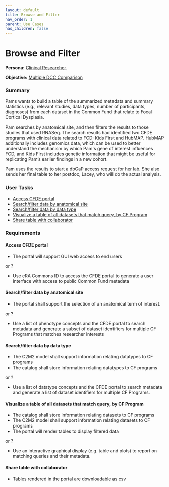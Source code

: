 ```yaml
---
layout: default
title: Browse and Filter
nav_order: 1
parent: Use Cases
has_children: false
---
```

# Browse and Filter

**Persona:** [Clinical Researcher](../personas/clinical-researcher).

**Objective:** [Multiple DCC Comparison](../objectives/multi-dcc-comparison)

### Summary

Pams wants to build a table of the summarized metadata and summary statistics (e.g., relevant studies, data types, number of participants, diagnoses) from each dataset
in the Common Fund that relate to Focal Cortical Dysplasia.

Pam searches by anatomical site, and then filters the results to those studies that used
RNASeq. The search results had identified two CFDE programs with clinical data
related to FCD: Kids First and HubMAP. HubMAP additionally includes genomics data,
which can be used to better understand the mechanism by which Pam's gene of
interest influences FCD, and Kids First includes genetic information that might
be useful for replicating Pam’s earlier findings in a new cohort.

Pam uses the results to start a dbGaP access request for her lab. She also sends
her final table to her postdoc, Lacey, who will do the actual analysis.

### User Tasks

-   [Access CFDE portal](#access-cfde-portal)
-   [Search/filter data by anatomical site](#searchfilter-data-by-anatomical-site)
-   [Search/filter data by data type](#search-filter-data-by-data-type)
-   [Visualize a table of all datasets that match query, by CF Program](#visualize-a-table-of-all-datasets)
-   [Share table with collaborator](#share-table-with-collaborator)

### Requirements

#### Access CFDE portal

-   The portal will support GUI web access to end users

or ?

-   Use eRA Commons ID to access the CFDE portal to generate a user interface with access to public Common Fund metadata

#### Search/filter data by anatomical site

-   The portal shall support the selection of an anatomical term of interest.

or ?

-   Use a list of phenotype concepts and the CFDE portal to search metadata and generate a subset of dataset identifiers for multiple CF Programs that matches researcher interests

#### Search/filter data by data type

-   The C2M2 model shall support information relating datatypes to CF programs
-   The catalog shall store information relating datatypes to CF programs

or ?

-   Use a list of datatype concepts and the CFDE portal to search metadata and generate a list of dataset identifiers for multiple CF Programs.

#### Visualize a table of all datasets that match query, by CF Program

-   The catalog shall store information relating datasets to CF programs
-   The C2M2 model shall support information relating datasets to CF programs
-   The portal will render tables to display filtered data

or ?

-   Use an interactive graphical display (e.g. table and plots) to report on matching queries and their metadata.

#### Share table with collaborator

-   Tables rendered in the portal are downloadable as csv

